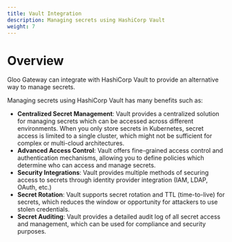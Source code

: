 ```yaml
---
title: Vault Integration
description: Managing secrets using HashiCorp Vault
weight: 7
---
```


# Overview

Gloo Gateway can integrate with HashiCorp Vault to provide an alternative way to manage secrets.

Managing secrets using HashiCorp Vault has many benefits such as:
- **Centralized Secret Management**: Vault provides a centralized solution for managing secrets which can be accessed across different environments. When you only store secrets in Kubernetes, secret access is limited to a single cluster, which might not be sufficient for complex or multi-cloud architectures.
- **Advanced Access Control**: Vault offers fine-grained access control and authentication mechanisms, allowing you to define policies which determine who can access and manage secrets.
- **Security Integrations**: Vault provides multiple methods of securing access to secrets through identity provider integration (IAM, LDAP, OAuth, etc.)
- **Secret Rotation**: Vault supports secret rotation and TTL (time-to-live) for secrets, which reduces the window or opportunity for attackers to use stolen credentials.
- **Secret Auditing**: Vault provides a detailed audit log of all secret access and management, which can be used for compliance and security purposes.
